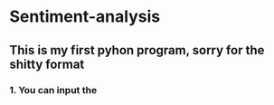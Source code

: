 # Sentiment-analysis
## This is my first pyhon program, sorry for the shitty format
### 1. You can input the 
